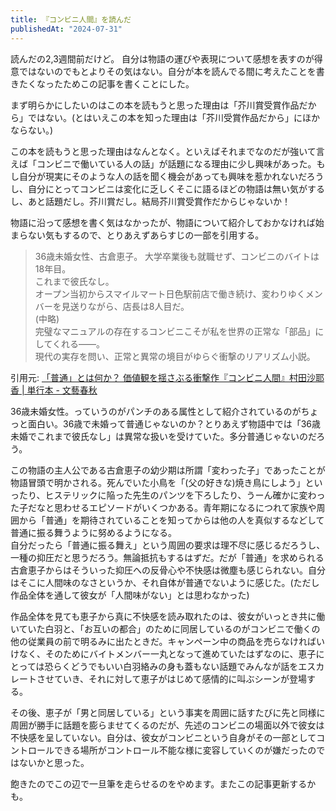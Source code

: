 ```yaml
---
title: 『コンビニ人間』を読んだ
publishedAt: "2024-07-31"
---
```


読んだの2,3週間前だけど。
自分は物語の運びや表現について感想を表すのが得意ではないのでもとよりその気はない。自分が本を読んでる間に考えたことを書きたくなったためこの記事を書くことにした。

まず明らかにしたいのはこの本を読もうと思った理由は「芥川賞受賞作品だから」ではない。(とはいえこの本を知った理由は「芥川受賞作品だから」にほかならない。)

この本を読もうと思った理由はなんとなく。といえばそれまでなのだが強いて言えば「コンビニで働いている人の話」が話題になる理由に少し興味があった。もし自分が現実にそのような人の話を聞く機会があっても興味を惹かれないだろうし、自分にとってコンビニは変化に乏しくそこに語るほどの物語は無い気がするし、あと話題だし。芥川賞だし。結局芥川賞受賞作だからじゃないか！

物語に沿って感想を書く気はなかったが、物語について紹介しておかなければ始まらない気もするので、とりあえずあらすじの一部を引用する。

> 36歳未婚女性、古倉恵子。
> 大学卒業後も就職せず、コンビニのバイトは18年目。  
> これまで彼氏なし。  
> オープン当初からスマイルマート日色駅前店で働き続け、変わりゆくメンバーを見送りながら、店長は8人目だ。  
> (中略)  
> 完璧なマニュアルの存在するコンビニこそが私を世界の正常な「部品」にしてくれる――。  
> 現代の実存を問い、正常と異常の境目がゆらぐ衝撃のリアリズム小説。

引用元: [「普通」とは何か？ 価値観を揺さぶる衝撃作『コンビニ人間』村田沙耶香 | 単行本 - 文藝春秋](https://books.bunshun.jp/ud/book/num/9784163906188)

36歳未婚女性。っていうのがパンチのある属性として紹介されているのがちょっと面白い。36歳で未婚って普通じゃないのか？とりあえず物語中では「36歳未婚でこれまで彼氏なし」は異常な扱いを受けていた。多分普通じゃないのだろう。

この物語の主人公である古倉恵子の幼少期は所謂「変わった子」であったことが物語冒頭で明かされる。死んでいた小鳥を「(父の好きな)焼き鳥にしよう」といったり、ヒステリックに陥った先生のパンツを下ろしたり、うーん確かに変わった子だなと思わせるエピソードがいくつかある。青年期になるにつれて家族や周囲から「普通」を期待されていることを知ってからは他の人を真似するなどして普通に振る舞うように努めるようになる。  
自分だったら「普通に振る舞え」という周囲の要求は理不尽に感じるだろうし、一種の抑圧だと思うだろう。無論抵抗もするはずだ。だが「普通」を求められる古倉恵子からはそういった抑圧への反骨心や不快感は微塵も感じられない。自分はそこに人間味のなさというか、それ自体が普通でないように感じた。(ただし作品全体を通して彼女が「人間味がない」とは思わなかった)

作品全体を見ても恵子から真に不快感を読み取れたのは、彼女がいっとき共に働いていた白羽と、「お互いの都合」のために同居しているのがコンビニで働くの他の従業員の前で明るみに出たときだ。キャンペーン中の商品を売らなければいけなく、そのためにバイトメンバー一丸となって進めていたはずなのに、恵子にとっては恐らくどうでもいい白羽絡みの身も蓋もない話題でみんなが話をエスカレートさせていき、それに対して恵子がはじめて感情的に叫ぶシーンが登場する。

その後、恵子が「男と同居している」という事実を周囲に話すたびに先と同様に周囲が勝手に話題を膨らませてくるのだが、先述のコンビニの場面以外で彼女は不快感を呈していない。自分は、彼女がコンビニという自身がその一部としてコントロールできる場所がコントロール不能な様に変容していくのが嫌だったのではないかと思った。

飽きたのでこの辺で一旦筆を走らせるのをやめます。またこの記事更新するかも。
